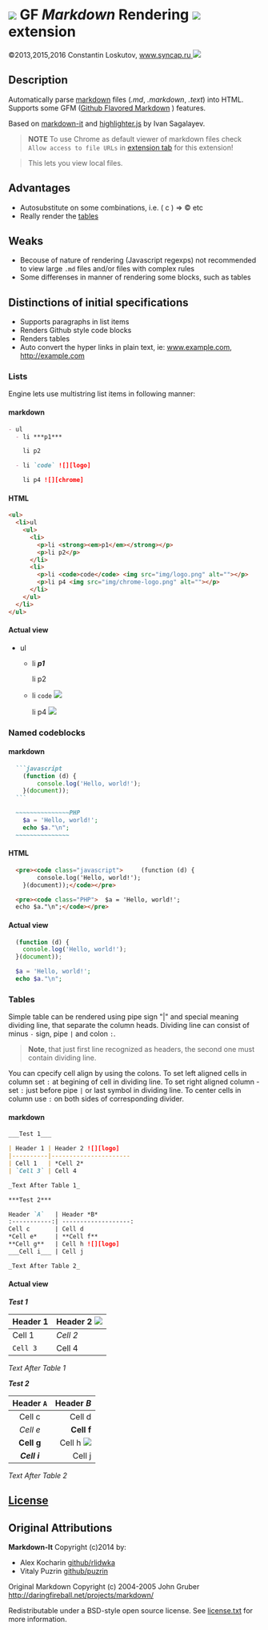 # ![][icon] **GF** **_Markdown_** **R**endering ![][chrome] extension

©2013,2015,2016 Constantin Loskutov, [www.syncap.ru ![][logo]](http://www.syncap.ru/)

## Description

Automatically parse [markdown](http://daringfireball.net/projects/markdown/) files (_.md_, _.markdown_, _.text_) into HTML.
Supports some GFM ([Github Flavored Markdown](http://github.github.com/github-flavored-markdown/) ) features.

Based on [markdown-it](https://markdown-it.github.io/) and
[highlighter.js](http://softwaremaniacs.org/soft/highlight/) by Ivan Sagalayev.

> **NOTE**
To use Chrome as default viewer of markdown files
check `Allow access to file URLs` in [extension tab](chrome://extensions) for this extension!

> This lets you view local files.

## Advantages

- Autosubstitute on some combinations, i.e. ( c ) => &copy; etc
- Really render the [tables](https://help.github.com/articles/organizing-information-with-tables/)

## Weaks

- Becouse of nature of rendering (Javascript regexps) not recommended to view large `.md` files and/or files with complex rules
- Some differenses in manner of rendering some blocks, such as tables


## Distinctions of initial specifications


- Supports paragraphs in list items
- Renders Github style code blocks
- Renders tables
- Auto convert the hyper links in plain text, ie: www.example.com, http://example.com

### Lists

Engine lets use multistring list items in following manner:

#### markdown

```markdown
- ul
  - li ***p1***

    li p2

  - li `code` ![][logo]

    li p4 ![][chrome]
```

#### HTML

```html
<ul>
  <li>ul
    <ul>
      <li>
        <p>li <strong><em>p1</em></strong></p>
        <p>li p2</p>
      </li>
      <li>
        <p>li <code>code</code> <img src="img/logo.png" alt=""></p>
        <p>li p4 <img src="img/chrome-logo.png" alt=""></p>
      </li>
    </ul>
  </li>
</ul>
```

#### Actual view

- ul
  - li ***p1***

    li p2

  - li `code` ![][logo]

    li p4 ![][chrome]



### Named codeblocks
#### markdown

~~~markdown
  ```javascript
    (function (d) {
    	console.log('Hello, world!');
    }(document));
  ```
~~~

```markdown
  ~~~~~~~~~~~~~~~PHP
    $a = 'Hello, world!';
    echo $a."\n";
  ~~~~~~~~~~~~~~~
```

#### HTML

```HTML
  <pre><code class="javascript">     (function (d) {
    	console.log('Hello, world!');
    }(document));</code></pre>

  <pre><code class="PHP">  $a = 'Hello, world!';
  echo $a."\n";</code></pre>
```

#### Actual view

```javascript
  (function (d) {
  	console.log('Hello, world!');
  }(document));
```

~~~~~~~~~~~~~~~PHP
  $a = 'Hello, world!';
  echo $a."\n";
~~~~~~~~~~~~~~~

### Tables

Simple table can be rendered using pipe sign "|" and special meaning dividing line, that separate
the column heads. Dividing line can consist of minus `-` sign, pipe `|` and colon `:`.

> **Note**, that just first line recognized as headers, the second one must contain dividing line.


You can cpecify cell align by using the colons. To set left aligned cells in column set `:`
at begining of cell in dividing line. To set right aligned column - set `:` just before pipe `|` or
last symbol in dividing line. To center cells in column use `:` on both sides of corresponding
divider.

#### markdown

```markdown
___Test 1___

| Header 1 | Header 2 ![][logo]
|----------|----------------------
| Cell 1   | *Cell 2*
| `Cell 3` | Cell 4

_Text After Table 1_

***Test 2***

Header `A`   | Header *B*
:-----------:| -------------------:
Cell c       | Cell d
*Cell e*     | **Cell f**
**Cell g**   | Cell h ![][logo]
___Cell i___ | Cell j

_Text After Table 2_

```

#### Actual view

___Test 1___

| Header 1 | Header 2 ![][logo]
|----------|----------------------
| Cell 1   | *Cell 2*
| `Cell 3` | Cell 4

_Text After Table 1_

***Test 2***

Header `A`   | Header *B*
:-----------:| -------------------:
Cell c       | Cell d
*Cell e*     | **Cell f**
**Cell g**   | Cell h ![][logo]
___Cell i___ | Cell j

_Text After Table 2_


## [License](LICENSE.TXT)


## Original Attributions

**Markdown-It** Copyright (c)2014 by:

- Alex Kocharin [github/rlidwka](https://github.com/rlidwka)
- Vitaly Puzrin [github/puzrin](https://github.com/puzrin)

Original Markdown Copyright (c) 2004-2005 John Gruber http://daringfireball.net/projects/markdown/

Redistributable under a BSD-style open source license. See [license.txt](LICENSE.TXT) for more information.

[icon]:img/icon.png
[logo]:img/logo.png
[chrome]:img/chrome-logo.png
